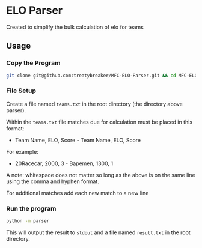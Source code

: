 # ELO Parser
Created to simplify the bulk calculation of elo for teams

## Usage

### Copy the Program

```bash
git clone git@github.com:treatybreaker/MFC-ELO-Parser.git && cd MFC-ELO-Parser
```

### File Setup
Create a file named `teams.txt` in the root directory (the directory above parser).

Within the `teams.txt` file matches due for calculation must be placed in this format:

- Team Name, ELO, Score - Team Name, ELO, Score

For example:

- 20Racecar, 2000, 3 - Bapemen, 1300, 1

A note: whitespace does not matter so long as the above is on the same line using the comma and hyphen format.

For additional matches add each new match to a new line

### Run the program

```bash
python -m parser
```
This will output the result to `stdout` and a file named `result.txt` in the root directory.